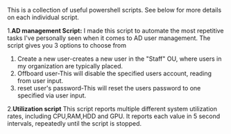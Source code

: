 This is a collection of useful powershell scripts. See below for more details on each individual script.


1.**AD management Script:**
I made this script to automate the most repetitive tasks I've personally seen when it comes to AD user management. The script gives you 3 options to choose from
1. Create a new user-creates a new user in the "Staff" OU, where users in my organization are typically placed. 
2. Offboard user-This will disable the specified users account, reading from user input. 
3. reset user's password-This will reset the users password to one specified via user input.

2.**Utilization script**
This script reports multiple different system utilization rates, including CPU,RAM,HDD and GPU. It reports each value in 5 second intervals, repeatedly until the script is stopped. 

